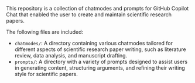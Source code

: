 This repository is a collection of chatmodes and prompts for GitHub Copilot Chat that enabled the user to create and maintain scientific research papers.

The following files are included:

- `chatmodes/`: A directory containing various chatmodes tailored for different aspects of scientific research paper writing, such as literature review, data analysis, and manuscript drafting.
- `prompts/`: A directory with a variety of prompts designed to assist users in generating content, structuring arguments, and refining their writing style for scientific papers.